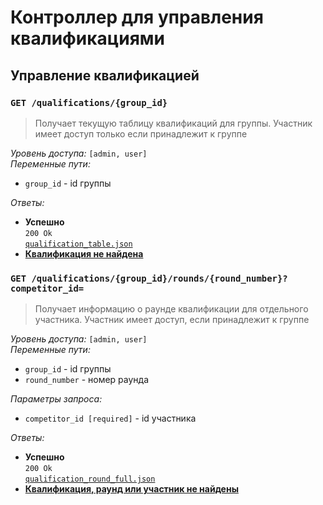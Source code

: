 # Контроллер для управления квалификациями

## Управление квалификацией

### `GET /qualifications/{group_id}`

> Получает текущую таблицу квалификаций для группы. Участник имеет доступ только если принадлежит к группе

_Уровень доступа:_ `[admin, user]`\
_Переменные пути:_

- `group_id` - id группы

_Ответы:_

- **Успешно**\
  `200 Ok`\
  [`qualification_table.json`](../models/qualification_table.md)
- [**Квалификация не найдена**](user_errors.md/#не-найдено)

### `GET /qualifications/{group_id}/rounds/{round_number}?competitor_id=`

> Получает информацию о раунде квалификации для отдельного участника. Участник имеет доступ, если принадлежит к группе

_Уровень доступа:_ `[admin, user]`\
_Переменные пути:_

- `group_id` - id группы
- `round_number` - номер раунда

_Параметры запроса:_

- `competitor_id [required]` - id участника

_Ответы:_

- **Успешно**\
  `200 Ok`\
  [`qualification_round_full.json`](../models/qualification_round.md/#full)
- [**Квалификация, раунд или участник не найдены**](user_errors.md/#не-найдено)
